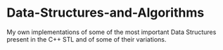 # Data-Structures-and-Algorithms
My own implementations of some of the most important Data Structures present in the C++ STL and of some of their variations.
